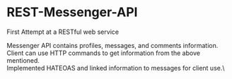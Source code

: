 # REST-Messenger-API
First Attempt at a RESTful web service

Messenger API contains profiles, messages, and comments information.\
Client can use HTTP commands to get information from the above mentioned.\
Implemented HATEOAS and linked information to messages for client use.\
